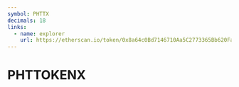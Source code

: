 ```yaml
---
symbol: PHTTX
decimals: 18
links:
  - name: explorer
    url: https://etherscan.io/token/0x8a64c0Bd7146710Aa5C2773365Bb620FaF11BEd4
---
```


# PHTTOKENX
